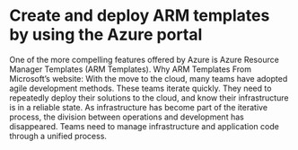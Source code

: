 # Create and deploy ARM templates by using the Azure portal

One of the more compelling features offered by Azure is Azure Resource Manager Templates (ARM Templates).
Why ARM Templates
From Microsoft’s website:
With the move to the cloud, many teams have adopted agile development methods. These teams iterate quickly. They need to repeatedly deploy their solutions to the cloud, and know their infrastructure is in a reliable state. As infrastructure has become part of the iterative process, the division between operations and development has disappeared. Teams need to manage infrastructure and application code through a unified process.